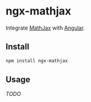 # ngx-mathjax

Integrate [MathJax][1] with [Angular][2].

## Install

```bash
npm install ngx-mathjax
```

## Usage

*TODO*

[1]: https://www.mathjax.org/
[2]: https://angular.io/
